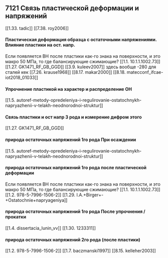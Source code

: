 

## 7121 Связь пластической деформации и напряжений
[[1.33. tadic]]
[[7.38. roy2006]]

#### Пластическая деформация образца с остаточными напряжениями. Влияние пластики на ост. напр.
Если появляется ВН после пластики как-го знака на поверхности, и это макро 50 МПа, то где балансирующие сжимающие?
[[1.1. 10.1.1.1002.73]]
[[1.27. GK1471_RF_GB_GGD]]
[[3.9. kuleev2007]] здесь вообще -280 для сталей кек
[[7.26. krause1968]]
[[8.17. makar2000]]
[[8.18. matecconf_ifcae-iot2018_01033]]

#### Упрочнение пластикой на характер и распределение ОН
[[1.5. autoref-metody-opredeleniya-i-regulirovanie-ostatochnykh-napryazhenii-v-telakh-neodnorodnoi-struktur]]

#### Связь пластики и ост напр 3 рода и измерение дифром этого
[[1.27. GK1471_RF_GB_GGD]]


#### природа остаточных напряжений 1го рода При осаждении
[[1.5. autoref-metody-opredeleniya-i-regulirovanie-ostatochnykh-napryazhenii-v-telakh-neodnorodnoi-struktur]]

#### природа остаточных напряжений 1го рода после пластической деформации
Если появляется ВН после пластики как-го знака на поверхности, и это макро 50 МПа, то где балансирующие сжимающие?
[[1.1. 10.1.1.1002.73]]
[[1.2. 978-5-7996-1506-2]]
[[1.29. I.A.+Birger+-+Ostatochnie+napryageniya]]

#### природа остаточных напряжений 1го рода После упрочнения / прокатки
[[1.4. dissertacia_lunin_vv]]
[[1.30. 1233311]]

#### природа остаточных напряжений 2го рода (после пластики)
[[1.2. 978-5-7996-1506-2]]
[[1.7. baczmanski1997]]
[[8.15. kelleher2003]]